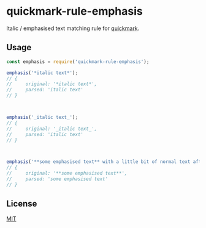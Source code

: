 # quickmark-rule-emphasis

Italic / emphasised text matching rule for [quickmark](https://github.com/jameskmonger/quickmark).

## Usage

```javascript
const emphasis = require('quickmark-rule-emphasis');

emphasis('*italic text*');
// {
//     original: '*italic text*',
//     parsed: 'italic text'
// }



emphasis('_italic text_');
// {
//     original: '_italic text_',
//     parsed: 'italic text'
// }



emphasis('**some emphasised text** with a little bit of normal text after');
// {
//     original: '**some emphasised text**',
//     parsed: 'some emphasised text'
// }

```

## License

[MIT](LICENSE)
